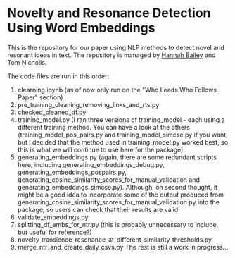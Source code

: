 # Novelty and Resonance Detection Using Word Embeddings

This is the repository for our paper using NLP methods to detect novel and resonant ideas in text. The repository is managed by [Hannah Bailey](https://github.com/hannahlsbailey) and Tom Nicholls.

The code files are run in this order:
1. clearning.ipynb (as of now only run on the "Who Leads Who Follows Paper" section)
2. pre_training_cleaning_removing_links_and_rts.py
3. checked_cleaned_df.py
4. training_model.py (I ran three versions of training_model - each using a different training method. You can have a look at the others (training_model_pos_pairs.py and training_model_simcse.py if you want, but I decided that the method used in training_model.py worked best, so this is what we will continue to use here for the package).
5. generating_embeddings.py (again, there are some redundant scripts here, including generating_embeddings_debug.py, generating_embeddings_pospairs.py, generating_cosine_similarity_scores_for_manual_validation and generating_embeddings_simcse.py). Although, on second thought, it might be a good idea to incorporate some of the output produced from generating_cosine_similarity_scores_for_manual_validation.py into the package, so users can check that their results are valid. 
6. validate_embeddings.py
7. splitting_df_embs_for_ntr.py (this is probably unnecessary to include, but useful for reference?)
8. novelty_transience_resonance_at_different_similarity_thresholds.py
9. merge_ntr_and_create_daily_csvs.py
The rest is still a work in progress...
